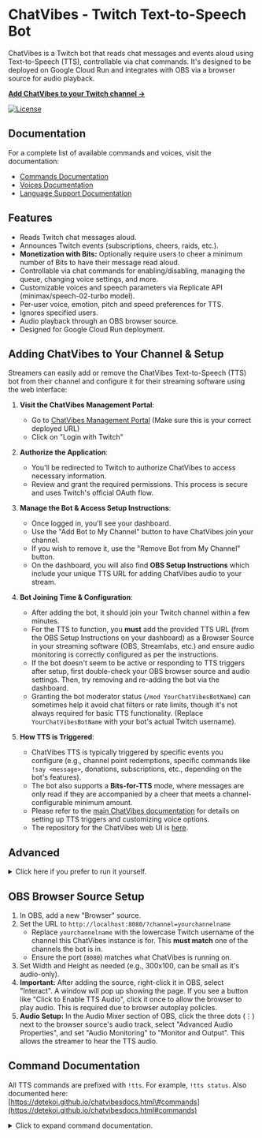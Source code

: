 # ChatVibes - Twitch Text-to-Speech Bot

ChatVibes is a Twitch bot that reads chat messages and events aloud using Text-to-Speech (TTS), controllable via chat commands. It's designed to be deployed on Google Cloud Run and integrates with OBS via a browser source for audio playback.

**[Add ChatVibes to your Twitch channel →](https://chatvibestts.web.app/)**

[![License](https://img.shields.io/badge/License-BSD%202--Clause-blue.svg)](LICENSE.md) 

## Documentation

For a complete list of available commands and voices, visit the documentation:

  * [Commands Documentation](https://detekoi.github.io/chatvibesdocs.html#commands)
  * [Voices Documentation](https://detekoi.github.io/chatvibesdocs.html#voices)
  * [Language Support Documentation](https://detekoi.github.io/chatvibesdocs.html#language-boost)

## Features

  * Reads Twitch chat messages aloud.
  * Announces Twitch events (subscriptions, cheers, raids, etc.).
  * **Monetization with Bits:** Optionally require users to cheer a minimum number of Bits to have their message read aloud.
  * Controllable via chat commands for enabling/disabling, managing the queue, changing voice settings, and more.
  * Customizable voices and speech parameters via Replicate API (minimax/speech-02-turbo model).
  * Per-user voice, emotion, pitch and speed preferences for TTS.
  * Ignores specified users.
  * Audio playback through an OBS browser source.
  * Designed for Google Cloud Run deployment.

## Adding ChatVibes to Your Channel & Setup

Streamers can easily add or remove the ChatVibes Text-to-Speech (TTS) bot from their channel and configure it for their streaming software using the web interface:

1.  **Visit the ChatVibes Management Portal**:

      * Go to [ChatVibes Management Portal](https://chatvibestts.web.app/) (Make sure this is your correct deployed URL)
      * Click on "Login with Twitch"

2.  **Authorize the Application**:

      * You'll be redirected to Twitch to authorize ChatVibes to access necessary information.
      * Review and grant the required permissions. This process is secure and uses Twitch's official OAuth flow.

3.  **Manage the Bot & Access Setup Instructions**:

      * Once logged in, you'll see your dashboard.
      * Use the "Add Bot to My Channel" button to have ChatVibes join your channel.
      * If you wish to remove it, use the "Remove Bot from My Channel" button.
      * On the dashboard, you will also find **OBS Setup Instructions** which include your unique TTS URL for adding ChatVibes audio to your stream.

4.  **Bot Joining Time & Configuration**:

      * After adding the bot, it should join your Twitch channel within a few minutes.
      * For the TTS to function, you **must** add the provided TTS URL (from the OBS Setup Instructions on your dashboard) as a Browser Source in your streaming software (OBS, Streamlabs, etc.) and ensure audio monitoring is correctly configured as per the instructions.
      * If the bot doesn't seem to be active or responding to TTS triggers after setup, first double-check your OBS browser source and audio settings. Then, try removing and re-adding the bot via the dashboard.
      * Granting the bot moderator status (`/mod YourChatVibesBotName`) can sometimes help it avoid chat filters or rate limits, though it's not always required for basic TTS functionality. (Replace `YourChatVibesBotName` with your bot's actual Twitch username).

5.  **How TTS is Triggered**:

      * ChatVibes TTS is typically triggered by specific events you configure (e.g., channel point redemptions, specific commands like `!say <message>`, donations, subscriptions, etc., depending on the bot's features).
      * The bot also supports a **Bits-for-TTS** mode, where messages are only read if they are accompanied by a cheer that meets a channel-configurable minimum amount.
      * Please refer to the [main ChatVibes documentation](https://detekoi.github.io/chatvibesdocs.html) for details on setting up TTS triggers and customizing voice options.
      * The repository for the ChatVibes web UI is [here](https://github.com/detekoi/chatvibes-web-ui).

## Advanced

<details>
<summary>Click here if you prefer to run it yourself.</summary>

### Prerequisites

1.  **Node.js:** Version 18.x or later recommended.
2.  **npm:** Comes with Node.js.
3.  **Twitch Account for the Bot:** It's highly recommended to create a dedicated Twitch account for ChatVibes. (Centralized cloud service coming soon.)
4.  **Twitch Application:**
      * Register a new application on the [Twitch Developer Console](https://dev.twitch.tv/console/apps).
      * Set the "OAuth Redirect URLs" to something like `http://localhost:3000/auth/twitch/callback` (even if not used by this specific TTS bot directly, it's good practice for Twitch apps).
      * Note down the **Client ID** and generate a **Client Secret**.
5.  **Replicate API Token:**
      * Sign up at [Replicate.com](https://replicate.com/).
      * Get your API token from your [account page](https://replicate.com/account/api-tokens).
6.  **Google Cloud Project:** (for perpetual uptime)
      * A Google Cloud Platform project.
      * Enabled APIs: Cloud Firestore API, Secret Manager API, Cloud Run API, Cloud Build API.
      * Firestore database created in Native mode.
      * `gcloud` CLI installed and configured for your project.

### Local Development Setup

1.  **Clone the Repository:**

    ```bash
    git clone <your-repo-url>
    cd chatvibes-tts
    ```

2.  **Install Dependencies:**

    ```bash
    npm install
    ```

3.  **Create `.env` File:**
    Copy `.env.example` to `.env` and fill in the required values:

      * `TWITCH_BOT_USERNAME`: The Twitch username for your bot (e.g., "ChatVibesBot").
      * `TWITCH_CHANNELS`: Comma-separated list of Twitch channels to join initially (e.g., "yourchannel,anotherchannel").
      * `TWITCH_CLIENT_ID`: Your Twitch application's Client ID.
      * `TWITCH_CLIENT_SECRET`: Your Twitch application's Client Secret.
      * `REPLICATE_API_TOKEN`: Your Replicate API token.
      * `GOOGLE_CLOUD_PROJECT`: Your Google Cloud Project ID (e.g., "chatvibestts").
      * `TWITCH_BOT_REFRESH_TOKEN_SECRET_NAME`: Full resource name of the secret in Google Secret Manager holding the Twitch User Refresh Token for the `TWITCH_BOT_USERNAME` (e.g., `projects/chatvibestts/secrets/twitch-bot-refresh-token/versions/latest`).
      * `LOG_LEVEL`: (Optional, defaults to `info`, use `trace` or `debug` for more verbose logging).
      * `PINO_PRETTY_LOGGING`: (Optional, set to `true` for pretty console logs in development).
      * Other optional TTS defaults like `TTS_DEFAULT_VOICE_ID`, `TTS_DEFAULT_EMOTION`.

4.  **Obtain Twitch User Refresh Token for the Bot Account:**

      * Use a tool like the [Twitch CLI](https://github.com/twitchdev/twitch-cli) or another OAuth token generator.
      * Log in to Twitch as your **bot account**.
      * Generate a token with scopes: `chat:read` and `chat:edit`.
        Example with Twitch CLI:
        ```bash
        twitch token -u -s "chat:read chat:edit"
        ```
      * Store the **refresh token** (not the access token) in Google Secret Manager under the name you specified in `TWITCH_BOT_REFRESH_TOKEN_SECRET_NAME`.

5.  **Set Up Application Default Credentials (ADC) for Google Cloud (Local):**

    ```bash
    gcloud auth application-default login
    gcloud config set project chatvibestts # Your GCP Project ID
    ```

    Ensure the user account you log in with has "Cloud Datastore User" and "Secret Manager Secret Accessor" roles on the project.

6.  **Run the Bot Locally:**

    ```bash
    npm run dev
    ```

    The bot should connect to Twitch IRC and the web server for OBS will start (typically on `http://localhost:8080`).

### Deployment to Google Cloud Run

1.  **Build Docker Image:**

    ```bash
    gcloud builds submit --tag gcr.io/YOUR_GCP_PROJECT_ID/chatvibes-tts # Replace YOUR_GCP_PROJECT_ID
    ```

    (This uses the `cloudbuild.yaml` if present, or a default Docker build). Ensure your `Dockerfile` is correctly configured.

2.  **Deploy to Cloud Run:**
    Refer to the `cloudbuild.yaml` for deployment steps or use `gcloud run deploy`:

    ```bash
    gcloud run deploy chatvibes-tts-service \
      --image gcr.io/YOUR_GCP_PROJECT_ID/chatvibes-tts \
      --platform managed \
      --region YOUR_REGION \
      --allow-unauthenticated \
      --service-account YOUR_CHATVIBES_SERVICE_ACCOUNT_EMAIL \
      --set-secrets=TWITCH_BOT_REFRESH_TOKEN_SECRET_NAME=projects/YOUR_GCP_PROJECT_ID/secrets/YOUR_REFRESH_TOKEN_SECRET/versions/latest,REPLICATE_API_TOKEN=projects/YOUR_GCP_PROJECT_ID/secrets/YOUR_REPLICATE_TOKEN_SECRET/versions/latest \
      --set-env-vars=NODE_ENV=production,LOG_LEVEL=info,PINO_PRETTY_LOGGING=false,GOOGLE_CLOUD_PROJECT=YOUR_GCP_PROJECT_ID,TWITCH_BOT_USERNAME=YourBotName,REPLICATE_TTS_MODEL_NAME="minimax/speech-02-turbo"
      # Add other necessary env vars or secrets
    ```

      * Replace placeholders with your actual values.
      * Ensure the Cloud Run service account has "Cloud Datastore User" and "Secret Manager Secret Accessor" roles.

</details>

## OBS Browser Source Setup

1.  In OBS, add a new "Browser" source.
2.  Set the URL to `http://localhost:8080/?channel=yourchannelname`
      * Replace `yourchannelname` with the lowercase Twitch username of the channel this ChatVibes instance is for. This **must match** one of the channels the bot is in.
      * Ensure the port (`8080`) matches what ChatVibes is running on.
3.  Set Width and Height as needed (e.g., 300x100, can be small as it's audio-only).
4.  **Important:** After adding the source, right-click it in OBS, select "Interact". A window will pop up showing the page. If you see a button like "Click to Enable TTS Audio", click it once to allow the browser to play audio. This is required due to browser autoplay policies.
5.  **Audio Setup:** In the Audio Mixer section of OBS, click the three dots (⋮) next to the browser source's audio track, select "Advanced Audio Properties", and set "Audio Monitoring" to "Monitor and Output". This allows the streamer to hear the TTS audio.

## Command Documentation

All TTS commands are prefixed with `!tts`. For example, `!tts status`. Also documented here: [https://detekoi.github.io/chatvibesdocs.html\#commands](https://detekoi.github.io/chatvibesdocs.html#commands)

<details>
<summary>Click to expand command documentation.</summary>

### General Commands

**`!tts status`**

  * **Description:** Gets the current status of the TTS application for the channel, including whether the engine is enabled, the current mode, queue length, and default voice, pitch, speed, and emotion settings.
  * **Permission:** Everyone
  * **Usage:** `!tts status`

**`!tts voices`**

  * **Description:** Provides a link to the documentation section for available TTS voices.
  * **Permission:** Everyone
  * **Usage:** `!tts voices`

**`!tts languageslist`**

  * **Description:** Provides a list or link to available language boost options.
  * **Permission:** Everyone
  * **Usage:** `!tts languageslist`

**`!tts commands`** (Alias: `!tts help`)

  * **Description:** Provides a link to the full list of `!tts` subcommands.
  * **Permission:** Everyone
  * **Usage:** `!tts commands`

-----

### Engine & Mode Control (Moderator Only)

**`!tts on`** (Alias: `!tts enable`)

  * **Description:** Enables the TTS engine. Messages and events may be spoken based on the current mode.
  * **Permission:** Moderator
  * **Usage:** `!tts on`

**`!tts off`** (Alias: `!tts disable`)

  * **Description:** Disables the TTS engine entirely. No messages or events will be spoken.
  * **Permission:** Moderator
  * **Usage:** `!tts off`

**`!tts mode [all|command]`**

  * **Description:** Toggles the TTS mode.
      * `all`: All chat messages (not from ignored users or commands) and enabled events will be spoken.
      * `command`: Only messages triggered by specific TTS commands (like `!tts say`) or enabled events will be spoken. Regular chat is ignored.
  * **Permission:** Moderator
  * **Usage:**
      * `!tts mode all`
      * `!tts mode command`
      * `!tts mode` (displays current mode)

**`!tts bits [on|off|min <amount>]`**

  * **Description:** Configures the Bits-for-TTS feature, allowing channels to require a minimum Cheer amount to trigger TTS.
      * `on`: Enables Bits-for-TTS mode. Only messages with a sufficient cheer will be read.
      * `off`: Disables Bits-for-TTS mode.
      * `min <amount>`: Sets the minimum number of Bits required (e.g., `min 100`).
  * **Permission:** Moderator
  * **Usage:**
      * `!tts bits on`
      * `!tts bits off`
      * `!tts bits min 100`
      * `!tts bits` (displays the current Bits-for-TTS status)

-----

### Queue Management (Moderator Only)

**`!tts pause`**

  * **Description:** Pauses the processing of the TTS event queue. New messages/events will still be added to the queue but won't be spoken until resumed.
  * **Permission:** Moderator
  * **Usage:** `!tts pause`

**`!tts resume`**

  * **Description:** Resumes processing of the TTS event queue if it was paused.
  * **Permission:** Moderator
  * **Usage:** `!tts resume`

**`!tts clear`**

  * **Description:** Clears all *pending* messages and events from the TTS queue. This command does **not** stop audio that is currently playing or being generated.
  * **Permission:** Moderator
  * **Usage:** `!tts clear`

**`!tts stop`**

  * **Description:** Stops the currently playing or generating TTS audio.
      * Any user can stop a message if it was triggered by their own chat message.
      * Moderators and the broadcaster can stop any TTS audio, regardless of who initiated it.
  * **Permission:** Everyone (behavior is conditional based on who initiated the speech and who is stopping it)
  * **Usage:** `!tts stop`

-----

### User & Event Preferences

**`!tts voice <voice_id|reset>`**

  * **Description:** Allows a user to set their preferred voice for messages they trigger. Use `reset` to revert to the channel's default voice. Use `!tts voices` to get a link to available voice IDs.
  * **Permission:** Everyone (for their own preference)
  * **Usage:**
      * `!tts voice Friendly_Person`
      * `!tts voice reset`
      * `!tts voice` (displays current personal preference)

**`!tts emotion <emotion_name|reset|auto>`**

  * **Description:** Allows a user to set their preferred emotion for their messages. Valid emotions: `auto`, `neutral`, `happy`, `sad`, `angry`, `fearful`, `disgusted`, `surprised`. Use `reset` or `auto` for the channel default.
  * **Permission:** Everyone (for their own preference)
  * **Usage:**
      * `!tts emotion happy`
      * `!tts emotion reset`
      * `!tts emotion` (displays current personal preference)

**`!tts pitch <value|reset>`**

  * **Description:** Sets your personal TTS pitch. Value must be an integer between -12 and 12 (0 is normal). Use `reset` for the channel default.
  * **Permission:** Everyone (for their own preference)
  * **Usage:**
      * `!tts pitch 2`
      * `!tts pitch -3`
      * `!tts pitch reset`
      * `!tts pitch` (displays current personal preference)

**`!tts speed <value|reset>`**

  * **Description:** Sets your personal TTS speed. Value must be a number between 0.5 and 2.0 (1.0 is normal). Use `reset` for the channel default.
  * **Permission:** Everyone (for their own preference)
  * **Usage:**
      * `!tts speed 1.2`
      * `!tts speed 0.8`
      * `!tts speed reset`
      * `!tts speed` (displays current personal preference)

**`!tts language <language_name|auto|reset>`** (Alias: `!tts lang`)

  * **Description:** Sets your preferred language boost for TTS. Affects how speech is interpreted and generated for your messages. Use `auto`, `none`, or `reset` to use the channel's default. See `!tts languageslist` for available options.
  * **Permission:** Everyone
  * **Usage:**
      * `!tts language English`
      * `!tts language Japanese`
      * `!tts lang reset`
      * `!tts language` (displays current personal preference)

**`!tts ignore add <username>`**

  * **Description:**
      * **For any user:** Allows you to add *yourself* to the TTS ignore list for the channel. Your messages will not be spoken.
      * **For Moderators/Broadcaster:** Allows you to add *any specified Twitch user* to the TTS ignore list for the channel. Messages from this user will not be spoken.
  * **Permission:** Everyone (to add themselves), Moderator (to add others)
  * **Usage:**
      * `!tts ignore add yourusername` (if you want to ignore yourself)
      * `!tts ignore add SomeOtherUser` (if you are a mod/broadcaster)

**`!tts ignore del <username>`** (Aliases: `delete`, `rem`, `remove`)

  * **Description:** Removes the specified Twitch user from the TTS ignore list.
  * **Permission:** Moderator only. (Users cannot remove themselves from the ignore list using this command; a mod must do it.)
  * **Usage:** `!tts ignore del SomeUser`

**`!tts ignored`**

  * **Description:** Lists all users currently on the TTS ignore list for the channel.
  * **Permission:** Moderator
  * **Usage:** `!tts ignored`

**`!tts events [on|off]`**

  * **Description:** Toggles whether Twitch events (like subscriptions, cheers, raids, etc.) are announced by TTS.
  * **Permission:** Moderator
  * **Usage:**
      * `!tts events on`
      * `!tts events off`
      * `!tts events` (displays current event announcement status)

-----

### Channel-Wide Default Configuration (Moderator Only)

**`!tts defaultvoice <voice_id|reset>`**

  * **Description:** Sets the default TTS voice for the *channel*. Use `reset` to revert to the system default. Use `!tts voices` for a link to voice IDs.
  * **Permission:** Moderator
  * **Usage:**
      * `!tts defaultvoice Friendly_Person`
      * `!tts defaultvoice reset`
      * `!tts defaultvoice` (displays current channel default)

**`!tts defaultemotion <emotion_name|reset>`**

  * **Description:** Sets the default TTS emotion for the *channel*. Valid emotions: `auto`, `neutral`, `happy`, `sad`, `angry`, `fearful`, `disgusted`, `surprised`. Use `reset` for system default (`auto`).
  * **Permission:** Moderator
  * **Usage:**
      * `!tts defaultemotion happy`
      * `!tts defaultemotion reset`
      * `!tts defaultemotion` (displays current channel default)

**`!tts defaultpitch <value|reset>`**

  * **Description:** Sets the default TTS pitch for the *channel*. Value must be an integer between -12 and 12 (0 is normal). Use `reset` for system default (0).
  * **Permission:** Moderator
  * **Usage:**
      * `!tts defaultpitch 2`
      * `!tts defaultpitch reset`
      * `!tts defaultpitch` (displays current channel default)

**`!tts defaultspeed <value|reset>`**

  * **Description:** Sets the default TTS speed for the *channel*. Value must be a number between 0.5 and 2.0 (1.0 is normal). Use `reset` for system default (1.0).
  * **Permission:** Moderator
  * **Usage:**
      * `!tts defaultspeed 1.2`
      * `!tts defaultspeed reset`
      * `!tts defaultspeed` (displays current channel default)

**`!tts defaultlanguage <language_name|reset>`**

  * **Description:** Sets the default TTS language boost for the *channel*. Use `reset` to revert to the system default (usually 'Automatic' or 'None'). See `!tts languageslist` for options.
  * **Permission:** Moderator
  * **Usage:**
      * `!tts defaultlanguage English`
      * `!tts defaultlanguage reset`
      * `!tts defaultlanguage` (displays current channel default)

-----

### Direct TTS (Moderator Only - for testing/announcements)

**`!tts say <message>`**

  * **Description:** Immediately enqueues the provided message for TTS, regardless of the current mode. Uses the requesting user's preferences or channel defaults for voice, pitch, speed, and emotion.
  * **Permission:** Moderator
  * **Usage:** `!tts say Welcome everyone to the stream!`

</details>